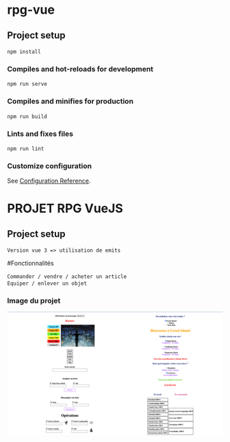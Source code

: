# rpg-vue

## Project setup
```
npm install
```

### Compiles and hot-reloads for development
```
npm run serve
```

### Compiles and minifies for production
```
npm run build
```

### Lints and fixes files
```
npm run lint
```

### Customize configuration
See [Configuration Reference](https://cli.vuejs.org/config/).

# PROJET RPG VueJS

## Project setup
```
Version vue 3 => utilisation de emits
```

#Fonctionnalités
```
Commander / vendre / acheter un article
Equiper / enlever un objet
```


### Image du projet

![img.png](rpg-vue/src/assets/img.png)
